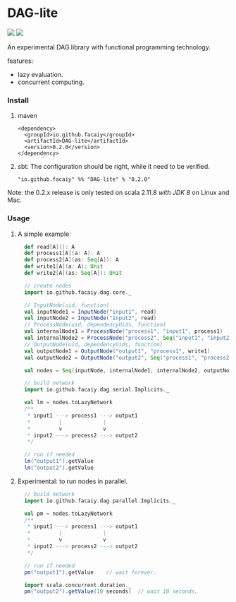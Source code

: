 # DAG-lite
[<img src="https://img.shields.io/travis/facaiy/DAG-lite.svg"/>](https://travis-ci.org/facaiy/DAG-lite)
[<img src="https://img.shields.io/maven-central/v/io.github.facaiy/DAG-lite.svg">](http://search.maven.org/#search|ga|1|g:"io.github.facaiy"%20AND%20a:"DAG-lite")

An experimental DAG library with functional programming technology.

features:
+ lazy evaluation.
+ concurrent computing.


### Install

1. maven
   ```
   <dependency>
     <groupId>io.github.facaiy</groupId>
     <artifactId>DAG-lite</artifactId>
     <version>0.2.0</version>
   </dependency>
   ```

2. sbt:
   The configuration should be right, while it need to be verified.
   ```
   "io.github.facaiy" %% "DAG-lite" % "0.2.0"
   ```

Note: the 0.2.x release is only tested on scala 2.11.8 *with JDK 8* on Linux and Mac.


### Usage

1. A simple example:
   ```scala
     def read[A](): A
     def process1[A](a: A): A
     def process2[A](as: Seq[A]): A
     def write1[A](a: A): Unit
     def write2[A](as: Seq[A]): Unit

     // create nodes
     import io.github.facaiy.dag.core._

     // InputNode(uid, function)
     val inputNode1 = InputNode("input1", read)
     val inputNode2 = InputNode("input2", read)
     // ProcessNode(uid, dependencyUids, function)
     val internalNode1 = ProcessNode("process1", "input1", process1)
     val internalNode2 = ProcessNode("process2", Seq("input1", "input2"), process2)
     // OutputNode(uid, dependencyUids, function)
     val outputNode1 = OutputNode("output1", "process1", write1)
     val outputNode2 = OutputNode("output2", Seq("process1", "process2"), write2)

     val nodes = Seq(inputNode, internalNode1, internalNode2, outputNode1, outputNode2)

     // build network
     import io.github.facaiy.dag.serial.Implicits._

     val lm = nodes.toLazyNetwork
     /**
      * input1 ---> process1 ---> output1
      *         |             |
      *         v             v
      * input2 ---> process2 ---> output2
      */

     // run if needed
     lm("output1").getValue
     lm("output2").getValue
   ```

2. Experimental: to run nodes in parallel.
   ```scala
     // build network
     import io.github.facaiy.dag.parallel.Implicits._

     val pm = nodes.toLazyNetwork
     /**
      * input1 ---> process1 ---> output1
      *         |             |
      *         v             v
      * input2 ---> process2 ---> output2
      */

     // run if needed
     pm("output1").getValue    // wait forever.

     import scala.concurrent.duration._
     pm("output2").getValue(10 seconds)  // wait 10 seconds.
   ```
